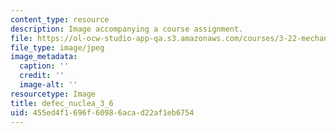 ```yaml
---
content_type: resource
description: Image accompanying a course assignment.
file: https://ol-ocw-studio-app-qa.s3.amazonaws.com/courses/3-22-mechanical-behavior-of-materials-spring-2008/455ed4f1696f60986acad22af1eb6754_defec_nuclea_3_6.jpg
file_type: image/jpeg
image_metadata:
  caption: ''
  credit: ''
  image-alt: ''
resourcetype: Image
title: defec_nuclea_3_6
uid: 455ed4f1-696f-6098-6aca-d22af1eb6754
---
```

